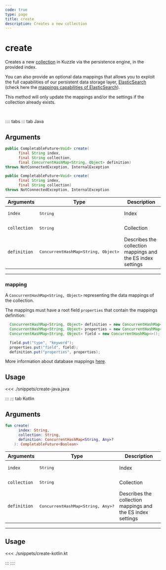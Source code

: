 ```yaml
---
code: true
type: page
title: create
description: Creates a new collection
---
```


# create

Creates a new [collection](/core/2/guides/essentials/store-access-data) in Kuzzle via the persistence engine, in the provided index.

You can also provide an optional data mappings that allows you to exploit the full capabilities of our
persistent data storage layer, [ElasticSearch](https://www.elastic.co/elastic-stack) (check here the [mappings capabilities of ElasticSearch](https://www.elastic.co/guide/en/elasticsearch/reference/7.4/mapping.html)).

This method will only update the mappings and/or the settings if the collection already exists.

<br/>

:::: tabs
::: tab Java

## Arguments

```java
public CompletableFuture<Void> create(
      final String index,
      final String collection,
      final ConcurrentHashMap<String, Object> definition)
throws NotConnectedException, InternalException

public CompletableFuture<Void> create(
      final String index,
      final String collection)
throws NotConnectedException, InternalException
```

| Arguments          | Type                                         | Description                       |
| ------------------ | -------------------------------------------- | --------------------------------- |
| `index`            | <pre>String</pre>                            | Index                             |
| `collection`       | <pre>String</pre>                            | Collection                        |
| `definition`          | <pre>ConcurrentHashMap<String, Object></pre> | Describes the collection mappings and the ES index settings |

---

### mapping

A `ConcurrentHashMap<String, Object>` representing the data mappings of the collection.

The mappings must have a root field `properties` that contain the mappings definition:

```java
  ConcurrentHashMap<String, Object> definition = new ConcurrentHashMap<>();
  ConcurrentHashMap<String, Object> properties = new ConcurrentHashMap<>();
  ConcurrentHashMap<String, Object> field = new ConcurrentHashMap<>();

  field.put("type", "keyword");
  properties.put("field", field);
  definition.put("properties", properties);
```

More information about database mappings [here](/core/2/guides/essentials/database-mappings).

## Usage

<<< ./snippets/create-java.java

:::
::: tab Kotlin

## Arguments

```kotlin
fun create(
      index: String,
      collection: String,
      definition: ConcurrentHashMap<String, Any>?
    ): CompletableFuture<Boolean>
```
| Arguments          | Type                                         | Description                       |
| ------------------ | -------------------------------------------- | --------------------------------- |
| `index`            | <pre>String</pre>                            | Index                             |
| `collection`       | <pre>String</pre>                            | Collection                        |
| `definition`       | <pre>ConcurrentHashMap<String, Any>?</pre>   | Describes the collection mappings and the ES index settings |

---

## Usage

<<< ./snippets/create-kotlin.kt

:::
::::
